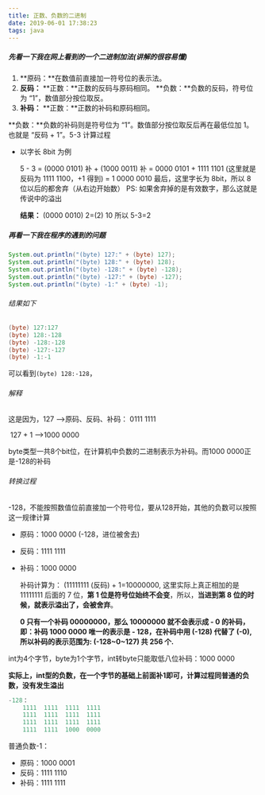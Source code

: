 ```yaml
---
title: 正数、负数的二进制
date: 2019-06-01 17:38:23
tags: java
---
```


##### 先看一下我在网上看到的一个二进制加法(讲解的很容易懂)

1. **原码：**在数值前直接加一符号位的表示法。
2. **反码：**
   **正数：**正数的反码与原码相同。
   **负数：**负数的反码，符号位为 “1”，数值部分按位取反。
3. **补码：**
   **正数：**正数的补码和原码相同。

**负数：**负数的补码则是符号位为 “1”。数值部分按位取反后再在最低位加 1。也就是 “反码 + 1”。5-3 计算过程

- 以字长 8bit 为例

  5 - 3 = (0000 0101) 补 + (1000 0011) 补 = 0000 0101 + 1111 1101 (这里就是反码为 1111 1100，+1 得到) =
  1 0000 0010
  最后，这里字长为 8bit，所以 8 位以后的都舍弃（从右边开始数）
  PS: 如果舍弃掉的是有效数字，那么这就是传说中的溢出

  **结果：** (0000 0010) 2=(2) 10
  所以 5-3=2

##### 再看一下我在程序的遇到的问题

```java
System.out.println("(byte) 127:" + (byte) 127);
System.out.println("(byte) 128:" + (byte) 128);
System.out.println("(byte) -128:" + (byte) -128);
System.out.println("(byte) -127:" + (byte) -127);
System.out.println("(byte) -1:" + (byte) -1);
```

###### 结果如下

```java
(byte) 127:127
(byte) 128:-128
(byte) -128:-128
(byte) -127:-127
(byte) -1:-1
```

可以看到`(byte) 128:-128`，

###### 解释

这是因为，127 -->原码、反码、补码： 0111  1111

​                    127 + 1 -->1000  0000

byte类型一共8个bit位，在计算机中负数的二进制表示为补码。而1000  0000正是-128的补码

###### 转换过程

-128，不能按照数值位前直接加一个符号位，要从128开始，其他的负数可以按照这一规律计算

- 原码：1000  0000 (-128，进位被舍去)

- 反码：1111  1111

- 补码：1000  0000

  补码计算为： (11111111 (反码) + 1=10000000, 这里实际上真正相加的是 11111111 后面的 7 位，**第 1 位是符号位始终不会变**，所以，**当进到第 8 位的时候，就表示溢出了，会被舍弃**。

  **0 只有一个补码 00000000，那么 10000000 就不会表示成 - 0 的补码，即：补码 1000 0000 唯一的表示是 - 128，在补码中用 (-128) 代替了 (-0), 所以补码的表示范围为: (-128~0~127) 共 256 个.**

int为4个字节，byte为1个字节，int转byte只能取低八位补码：1000  0000

**实际上，int型的负数，在一个字节的基础上前面补1即可，计算过程同普通的负数，没有发生溢出**

```java
-128：
	1111  1111  1111  1111  
	1111  1111  1111  1111
	1111  1111  1111  1111
	1111  1111  1000  0000
```

普通负数-1：

- 原码：1000  0001
- 反码：1111  1110
- 补码：1111  1111



